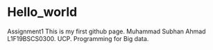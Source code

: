 # Hello_world
Assignment1
This is my first github page. 
Muhammad Subhan Ahmad
L1F19BSCS0300. 
UCP. 
Programming for Big data. 
